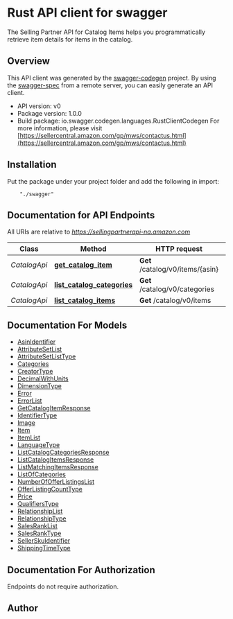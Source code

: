 # Rust API client for swagger

The Selling Partner API for Catalog Items helps you programmatically retrieve item details for items in the catalog.

## Overview
This API client was generated by the [swagger-codegen](https://github.com/swagger-api/swagger-codegen) project.  By using the [swagger-spec](https://github.com/swagger-api/swagger-spec) from a remote server, you can easily generate an API client.

- API version: v0
- Package version: 1.0.0
- Build package: io.swagger.codegen.languages.RustClientCodegen
For more information, please visit [https://sellercentral.amazon.com/gp/mws/contactus.html](https://sellercentral.amazon.com/gp/mws/contactus.html)

## Installation
Put the package under your project folder and add the following in import:
```
    "./swagger"
```

## Documentation for API Endpoints

All URIs are relative to *https://sellingpartnerapi-na.amazon.com*

Class | Method | HTTP request | Description
------------ | ------------- | ------------- | -------------
*CatalogApi* | [**get_catalog_item**](docs/CatalogApi.md#get_catalog_item) | **Get** /catalog/v0/items/{asin} | 
*CatalogApi* | [**list_catalog_categories**](docs/CatalogApi.md#list_catalog_categories) | **Get** /catalog/v0/categories | 
*CatalogApi* | [**list_catalog_items**](docs/CatalogApi.md#list_catalog_items) | **Get** /catalog/v0/items | 


## Documentation For Models

 - [AsinIdentifier](docs/AsinIdentifier.md)
 - [AttributeSetList](docs/AttributeSetList.md)
 - [AttributeSetListType](docs/AttributeSetListType.md)
 - [Categories](docs/Categories.md)
 - [CreatorType](docs/CreatorType.md)
 - [DecimalWithUnits](docs/DecimalWithUnits.md)
 - [DimensionType](docs/DimensionType.md)
 - [Error](docs/Error.md)
 - [ErrorList](docs/ErrorList.md)
 - [GetCatalogItemResponse](docs/GetCatalogItemResponse.md)
 - [IdentifierType](docs/IdentifierType.md)
 - [Image](docs/Image.md)
 - [Item](docs/Item.md)
 - [ItemList](docs/ItemList.md)
 - [LanguageType](docs/LanguageType.md)
 - [ListCatalogCategoriesResponse](docs/ListCatalogCategoriesResponse.md)
 - [ListCatalogItemsResponse](docs/ListCatalogItemsResponse.md)
 - [ListMatchingItemsResponse](docs/ListMatchingItemsResponse.md)
 - [ListOfCategories](docs/ListOfCategories.md)
 - [NumberOfOfferListingsList](docs/NumberOfOfferListingsList.md)
 - [OfferListingCountType](docs/OfferListingCountType.md)
 - [Price](docs/Price.md)
 - [QualifiersType](docs/QualifiersType.md)
 - [RelationshipList](docs/RelationshipList.md)
 - [RelationshipType](docs/RelationshipType.md)
 - [SalesRankList](docs/SalesRankList.md)
 - [SalesRankType](docs/SalesRankType.md)
 - [SellerSkuIdentifier](docs/SellerSkuIdentifier.md)
 - [ShippingTimeType](docs/ShippingTimeType.md)


## Documentation For Authorization
 Endpoints do not require authorization.


## Author



